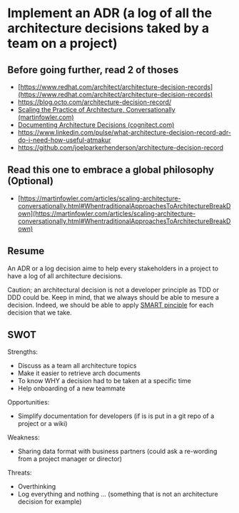 # Implement an ADR (a log of all the architecture decisions taked by a team on a project) 

## Before going further, read 2 of thoses 
- [https://www.redhat.com/architect/architecture-decision-records](https://www.redhat.com/architect/architecture-decision-records)
- https://blog.octo.com/architecture-decision-record/
- [Scaling the Practice of Architecture, Conversationally (martinfowler.com)](https://cognitect.com/blog/2011/11/15/documenting-architecture-decisions)
- [Documenting Architecture Decisions (cognitect.com)](https://blog.wescale.fr/bonnes-pratiques-pour-%C3%A9crire-un-adr)
- [https://www.linkedin.com/pulse/what-architecture-decision-record-adr-do-i-need-how-useful-atmakur	](https://www.linkedin.com/pulse/what-architecture-decision-record-adr-do-i-need-how-useful-atmakur)
- https://github.com/joelparkerhenderson/architecture-decision-record

## Read this one to embrace a global philosophy (Optional)
- [https://martinfowler.com/articles/scaling-architecture-conversationally.html#WhentraditionalApproachesToArchitectureBreakDown](https://martinfowler.com/articles/scaling-architecture-conversationally.html#WhentraditionalApproachesToArchitectureBreakDown)


## Resume
An ADR or a log decision aime to help every stakeholders in a project to have a log of all architecture decisions.

Caution; an architectural decision is not a developer principle as TDD or DDD could be.
Keep in mind, that we always should be able to mesure a decision.
Indeed, we should be able to apply [SMART pinciple](https://en.wikipedia.org/wiki/SMART_criteria) for each decision that we take.

## SWOT
Strengths:
- Discuss as a team all architecture topics 
- Make it easier to retrieve arch documents
- To know WHY a decision had to be taken at a specific time
- Help onboarding of a new teammate

Opportunities: 
- Simplify documentation for developers (if is is put in a git repo of a project or a wiki)

Weakness:
- Sharing data format with business partners (could ask a re-wording from a project manager or director)

Threats:
- Overthinking
- Log everything and nothing ... (something that is not an architecture decision for example) 
